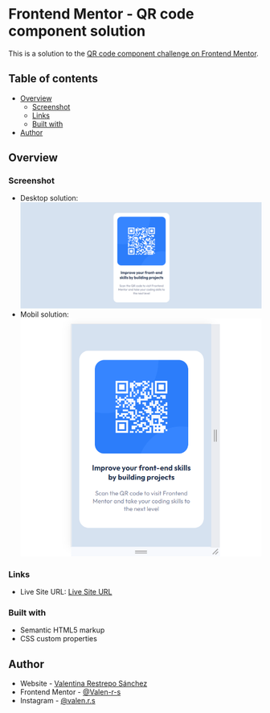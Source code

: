# Frontend Mentor - QR code component solution

This is a solution to the [QR code component challenge on Frontend Mentor](https://www.frontendmentor.io/challenges/qr-code-component-iux_sIO_H).

## Table of contents

- [Overview](#overview)
  - [Screenshot](#screenshot)
  - [Links](#links)
  - [Built with](#built-with)
- [Author](#author)

## Overview

### Screenshot

- Desktop solution: ![](./images/DesktopSolution.png)
- Mobil solution: ![](./images/MobilSolution.png)

### Links

- Live Site URL: [Live Site URL](https://frontend-mentor-lilac-sigma.vercel.app/)

### Built with

- Semantic HTML5 markup
- CSS custom properties

## Author

- Website - [Valentina Restrepo Sánchez](https://valen-r-s.github.io/)
- Frontend Mentor - [@Valen-r-s](https://www.frontendmentor.io/profile/Valen-r-s)
- Instagram - [@valen.r.s](https://www.instagram.com/valen.r.s)
